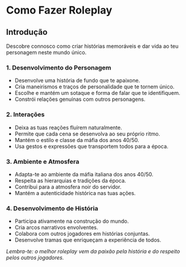 # Como Fazer Roleplay

## Introdução
Descobre connosco como criar histórias memoráveis e dar vida ao teu personagem neste mundo único.

### 1. Desenvolvimento do Personagem
- Desenvolve uma história de fundo que te apaixone.
- Cria maneirismos e traços de personalidade que te tornem único.
- Escolhe e mantém um sotaque e forma de falar que te identifiquem.
- Constrói relações genuínas com outros personagens.

### 2. Interações
- Deixa as tuas reações fluírem naturalmente.
- Permite que cada cena se desenvolva ao seu próprio ritmo.
- Mantém o estilo e classe da máfia dos anos 40/50.
- Usa gestos e expressões que transportem todos para a época.

### 3. Ambiente e Atmosfera
- Adapta-te ao ambiente da máfia italiana dos anos 40/50.
- Respeita as hierarquias e tradições da época.
- Contribui para a atmosfera noir do servidor.
- Mantém a autenticidade histórica nas tuas ações.

### 4. Desenvolvimento de História
- Participa ativamente na construção do mundo.
- Cria arcos narrativos envolventes.
- Colabora com outros jogadores em histórias conjuntas.
- Desenvolve tramas que enriqueçam a experiência de todos.

*Lembra-te: o melhor roleplay vem da paixão pela história e do respeito pelos outros jogadores.*
